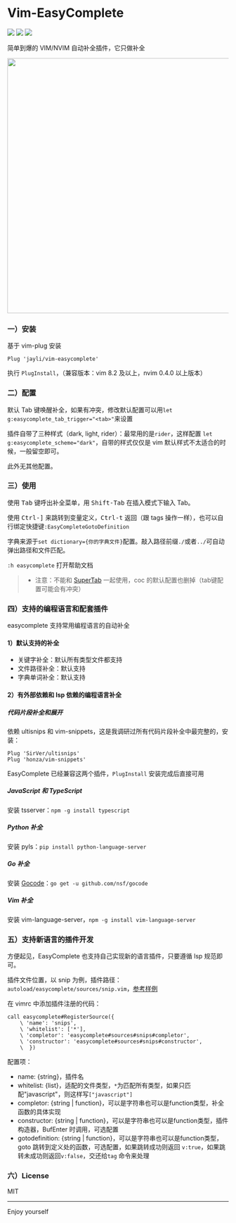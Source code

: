 # Vim-EasyComplete

![](https://img.shields.io/badge/VimScript-Only-orange.svg) ![](https://img.shields.io/badge/MacOS-available-brightgreen.svg) ![](https://img.shields.io/badge/license-MIT-blue.svg)

简单到爆的 VIM/NVIM 自动补全插件，它只做补全

<img src="https://gw.alicdn.com/imgextra/i3/O1CN01Pjgr601zUR2hBpiXd_!!6000000006717-1-tps-793-413.gif" width=580>

### 一）安装

基于 vim-plug 安装

    Plug 'jayli/vim-easycomplete'

执行 `PlugInstall`，（兼容版本：vim 8.2 及以上，nvim 0.4.0 以上版本）

### 二）配置

默认 Tab 键唤醒补全，如果有冲突，修改默认配置可以用`let g:easycomplete_tab_trigger="<tab>"`来设置

插件自带了三种样式（dark, light, rider）：最常用的是`rider`，这样配置 `let g:easycomplete_scheme="dark"`，自带的样式仅仅是 vim 默认样式不太适合的时候，一般留空即可。

此外无其他配置。

### 三）使用

使用 <kbd>Tab</kbd> 键呼出补全菜单，用 <kbd>Shift-Tab</kbd> 在插入模式下输入 Tab。

使用 <kbd>Ctrl-]</kbd> 来跳转到变量定义，<kbd>Ctrl-t</kbd> 返回（跟 tags 操作一样），也可以自行绑定快捷键`:EasyCompleteGotoDefinition`

字典来源于`set dictionary={你的字典文件}`配置。敲入路径前缀`./`或者`../`可自动弹出路径和文件匹配。

`:h easycomplete` 打开帮助文档

> - 注意：不能和 [SuperTab](https://github.com/ervandew/supertab) 一起使用，coc 的默认配置也删掉（tab键配置可能会有冲突）

### 四）支持的编程语言和配套插件

easycomplete 支持常用编程语言的自动补全

#### 1）默认支持的补全

- 关键字补全：默认所有类型文件都支持
- 文件路径补全：默认支持
- 字典单词补全：默认支持

#### 2）有外部依赖和 lsp 依赖的编程语言补全

##### 代码片段补全和展开

依赖 ultisnips 和 vim-snippets，这是我调研过所有代码片段补全中最完整的，安装：

    Plug 'SirVer/ultisnips'
    Plug 'honza/vim-snippets'

EasyComplete 已经兼容这两个插件，`PlugInstall` 安装完成后直接可用

##### JavaScript 和 TypeScript

安装 tsserver：`npm -g install typescript`

##### Python 补全

安装 pyls：`pip install python-language-server`

##### Go 补全

安装 [Gocode](https://github.com/nsf/gocode)：`go get -u github.com/nsf/gocode`

##### Vim 补全

安装 vim-language-server，`npm -g install vim-language-server`

### 五）支持新语言的插件开发

方便起见，EasyComplete 也支持自己实现新的语言插件，只要遵循 lsp 规范即可。

插件文件位置，以 snip 为例，插件路径：`autoload/easycomplete/sources/snip.vim`，[参考样例](https://github.com/jayli/vim-easycomplete/blob/master/autoload/easycomplete/sources/snips.vim)

在 vimrc 中添加插件注册的代码：

```
call easycomplete#RegisterSource({
    \ 'name': 'snips',
    \ 'whitelist': ['*'],
    \ 'completor': 'easycomplete#sources#snips#completor',
    \ 'constructor': 'easycomplete#sources#snips#constructor',
    \  })
```

配置项：

- name: {string}，插件名
- whitelist: {list}，适配的文件类型，`*`为匹配所有类型，如果只匹配"javascript"，则这样写`["javascript"]`
- completor: {string | function}，可以是字符串也可以是function类型，补全函数的具体实现
- constructor: {string | function}，可以是字符串也可以是function类型，插件构造器，BufEnter 时调用，可选配置
- gotodefinition: {string | function}，可以是字符串也可以是function类型，goto 跳转到定义处的函数，可选配置，如果跳转成功则返回 `v:true`，如果跳转未成功则返回`v:false`，交还给`tag` 命令来处理

### 六）License

MIT

-----

Enjoy yourself

